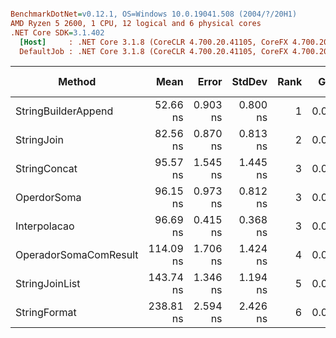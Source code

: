 ``` ini

BenchmarkDotNet=v0.12.1, OS=Windows 10.0.19041.508 (2004/?/20H1)
AMD Ryzen 5 2600, 1 CPU, 12 logical and 6 physical cores
.NET Core SDK=3.1.402
  [Host]     : .NET Core 3.1.8 (CoreCLR 4.700.20.41105, CoreFX 4.700.20.41903), X64 RyuJIT  [AttachedDebugger]
  DefaultJob : .NET Core 3.1.8 (CoreCLR 4.700.20.41105, CoreFX 4.700.20.41903), X64 RyuJIT


```
|                Method |      Mean |    Error |   StdDev | Rank |  Gen 0 | Gen 1 | Gen 2 | Allocated |
|---------------------- |----------:|---------:|---------:|-----:|-------:|------:|------:|----------:|
|   StringBuilderAppend |  52.66 ns | 0.903 ns | 0.800 ns |    1 | 0.0344 |     - |     - |     144 B |
|            StringJoin |  82.56 ns | 0.870 ns | 0.813 ns |    2 | 0.0248 |     - |     - |     104 B |
|          StringConcat |  95.57 ns | 1.545 ns | 1.445 ns |    3 | 0.0324 |     - |     - |     136 B |
|           OperdorSoma |  96.15 ns | 0.973 ns | 0.812 ns |    3 | 0.0324 |     - |     - |     136 B |
|          Interpolacao |  96.69 ns | 0.415 ns | 0.368 ns |    3 | 0.0324 |     - |     - |     136 B |
| OperadorSomaComResult | 114.09 ns | 1.706 ns | 1.424 ns |    4 | 0.0458 |     - |     - |     192 B |
|        StringJoinList | 143.74 ns | 1.346 ns | 1.194 ns |    5 | 0.0191 |     - |     - |      80 B |
|          StringFormat | 238.81 ns | 2.594 ns | 2.426 ns |    6 | 0.0248 |     - |     - |     104 B |
